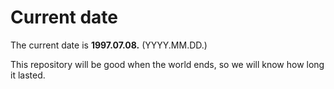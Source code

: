 # Current date

The current date is **1997.07.08.** (YYYY.MM.DD.)

This repository will be good when the world ends, so we will know how long it lasted.